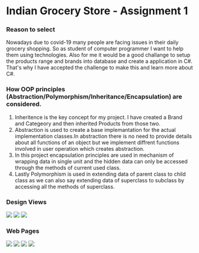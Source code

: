 # Indian Grocery Store - Assignment 1

### Reason to select
Nowadays due to covid-19 many people are facing issues in their daily grocery shopping.
So as student of computer programmer I want to help them using technologies.
Also for me it would be a good challange to setup the products range and brands into database and create a application in C#.
That's why I have accepted the challenge to make this and learn more about C#.


### How OOP principles (Abstraction/Polymorphism/Inheritance/Encapsulation) are considered. 
1. Inheritence is the key concept for my project. I have created a Brand and Categeory and then inherited Products from those two.
2. Abstraction is used to create a base implemantation for the actual implementation classes.In abstraction there is no need to provide details about 
all functions of an object but we implement diffrent functions involved in user operation which creates abstraction.
3. In this project encapsulation principles are used in mechanism of wrapping data in single unit and the hidden data can only be accessed through the methods of current used class.
4. Lastly Polymorphism is used in extending data of parent class to child class as we can also say extending data of superclass to subclass by 
accessing all the methods of superclass.


###  Design Views
<img src="https://github.com/CharmiShah21/Assignment1-CHARMI/blob/master/screenshots/DB1.PNG">
<img src="https://github.com/CharmiShah21/Assignment1-CHARMI/blob/master/screenshots/DB2.PNG">
<img src="https://github.com/CharmiShah21/Assignment1-CHARMI/blob/master/screenshots/DB3.PNG">


### Web Pages
<img src="https://github.com/CharmiShah21/Assignment1-CHARMI/blob/master/screenshots/home.PNG">
<img src="https://github.com/CharmiShah21/Assignment1-CHARMI/blob/master/screenshots/brand.PNG">
<img src="https://github.com/CharmiShah21/Assignment1-CHARMI/blob/master/screenshots/Products.PNG">
<img src="https://github.com/CharmiShah21/Assignment1-CHARMI/blob/master/screenshots/categeory.PNG">
